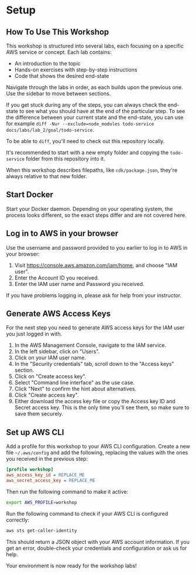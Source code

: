# Setup


## How To Use This Workshop

This workshop is structured into several labs, each focusing on a specific AWS service or concept. Each lab contains:

- An introduction to the topic
- Hands-on exercises with step-by-step instructions
- Code that shows the desired end-state

Navigate through the labs in order, as each builds upon the previous one. Use the sidebar to move between sections.

If you get stuck during any of the steps, you can always check the end-state to see what you should have at the end of the particular step.
To see the difference between your current state and the end-state, you can use for example `diff -Nur --exclude=node_modules todo-service docs/labs/lab_2/goal/todo-service`.

To be able to `diff`, you'll need to check out this repository locally.

It's recommended to start with a new empty folder and copying the `todo-service` folder from this repository into it.

When this workshop describes filepaths, like `cdk/package.json`, they're always relative to that new folder.


## Start Docker

Start your Docker daemon.
Depending on your operating system, the process looks different, so the exact steps differ and are not covered here.


## Log in to AWS in your browser

Use the username and password provided to you earlier to log in to AWS in your browser:
1. Visit https://console.aws.amazon.com/iam/home, and choose "IAM user".
2. Enter the Account ID you received.
3. Enter the IAM user name and Password you received.

If you have problems logging in, please ask for help from your instructor.

## Generate AWS Access Keys

For the next step you need to generate AWS access keys for the IAM user you just logged in with.

1. In the AWS Management Console, navigate to the IAM service.
2. In the left sidebar, click on "Users".
3. Click on your IAM user name.
4. In the "Security credentials" tab, scroll down to the "Access keys" section.
5. Click on "Create access key".
6. Select "Command line interface" as the use case.
7. Click "Next" to confirm the hint about alternatives.
8. Click "Create access key".
9. Either download the access key file or copy the Access key ID and Secret access key. This is the only time you'll see them, so make sure to save them securely.


## Set up AWS CLI

Add a profile for this workshop to your AWS CLI configuration.
Create a new file `~/.aws/config` and add the following, replacing the values with the ones you received in the previous step:

```ini
[profile workshop]
aws_access_key_id = REPLACE_ME
aws_secret_access_key = REPLACE_ME
```

Then run the following command to make it active:
```sh
export AWS_PROFILE=workshop
```

Run the following command to check if your AWS CLI is configured correctly:
```sh
aws sts get-caller-identity
```
This should return a JSON object with your AWS account information.
If you get an error, double-check your credentials and configuration or ask us for help.

Your environment is now ready for the workshop labs!
